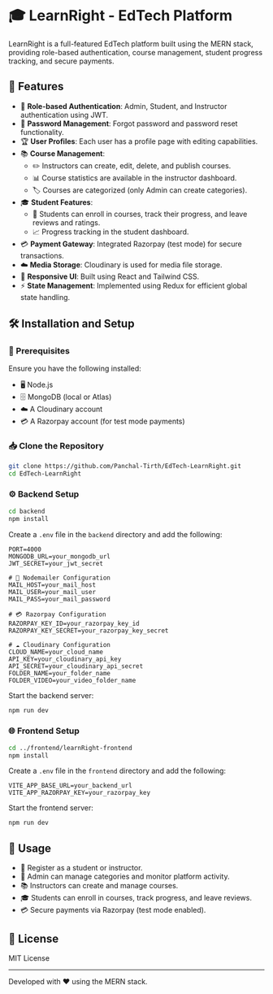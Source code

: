 # 🎓 LearnRight - EdTech Platform

LearnRight is a full-featured EdTech platform built using the MERN stack, providing role-based authentication, course management, student progress tracking, and secure payments.

## 🚀 Features

- 🔑 **Role-based Authentication**: Admin, Student, and Instructor authentication using JWT.
- 🔐 **Password Management**: Forgot password and password reset functionality.
- 🏆 **User Profiles**: Each user has a profile page with editing capabilities.
- 📚 **Course Management**:
  - ✏️ Instructors can create, edit, delete, and publish courses.
  - 📊 Course statistics are available in the instructor dashboard.
  - 🏷️ Courses are categorized (only Admin can create categories).
- 🎓 **Student Features**:
  - 📝 Students can enroll in courses, track their progress, and leave reviews and ratings.
  - 📈 Progress tracking in the student dashboard.
- 💳 **Payment Gateway**: Integrated Razorpay (test mode) for secure transactions.
- ☁️ **Media Storage**: Cloudinary is used for media file storage.
- 🎨 **Responsive UI**: Built using React and Tailwind CSS.
- ⚡ **State Management**: Implemented using Redux for efficient global state handling.

## 🛠 Installation and Setup

### 📌 Prerequisites
Ensure you have the following installed:
- 🖥️ Node.js
- 🗄️ MongoDB (local or Atlas)
- ☁️ A Cloudinary account
- 💳 A Razorpay account (for test mode payments)

### 📥 Clone the Repository
```bash
git clone https://github.com/Panchal-Tirth/EdTech-LearnRight.git
cd EdTech-LearnRight
```

### ⚙️ Backend Setup
```bash
cd backend
npm install
```
Create a `.env` file in the `backend` directory and add the following:
```
PORT=4000
MONGODB_URL=your_mongodb_url
JWT_SECRET=your_jwt_secret

# 📧 Nodemailer Configuration
MAIL_HOST=your_mail_host
MAIL_USER=your_mail_user
MAIL_PASS=your_mail_password

# 💳 Razorpay Configuration
RAZORPAY_KEY_ID=your_razorpay_key_id
RAZORPAY_KEY_SECRET=your_razorpay_key_secret

# ☁️ Cloudinary Configuration
CLOUD_NAME=your_cloud_name
API_KEY=your_cloudinary_api_key
API_SECRET=your_cloudinary_api_secret
FOLDER_NAME=your_folder_name
FOLDER_VIDEO=your_video_folder_name
```
Start the backend server:
```bash
npm run dev
```

### 🌐 Frontend Setup
```bash
cd ../frontend/learnRight-frontend
npm install
```
Create a `.env` file in the `frontend` directory and add the following:
```
VITE_APP_BASE_URL=your_backend_url
VITE_APP_RAZORPAY_KEY=your_razorpay_key
```
Start the frontend server:
```bash
npm run dev
```

## 📌 Usage
- 📝 Register as a student or instructor.
- 👑 Admin can manage categories and monitor platform activity.
- 📚 Instructors can create and manage courses.
- 🎓 Students can enroll in courses, track progress, and leave reviews.
- 💳 Secure payments via Razorpay (test mode enabled).

## 📜 License
MIT License

---
Developed with ❤️ using the MERN stack.

